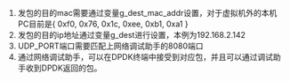 1. 发包的目的mac需要通过变量g_dest_mac_addr设置，对于虚拟机外的本机PC目前是{ 0xf0, 0x76, 0x1c, 0xee, 0xb1, 0xa1 }
2. 发包的目的ip地址通过变量g_dest进行设置，本例为192.168.2.142
4. UDP_PORT端口需要匹配上网络调试助手的8080端口
3. 通过网络调试助手，可以在DPDK终端中接受到对应包，并且可以通过调试助手收到DPDK返回的包。